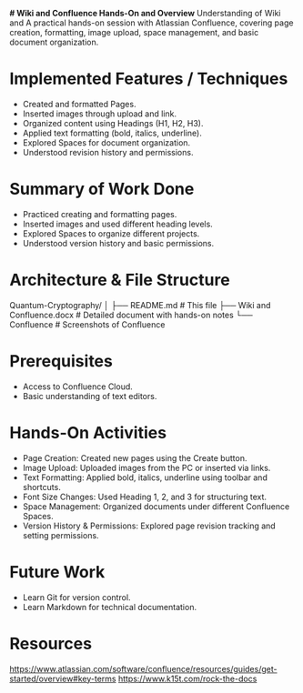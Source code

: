 **# Wiki and Confluence Hands-On and Overview**
Understanding of Wiki and A practical hands-on session with Atlassian Confluence, covering page creation, formatting, image upload, space management, and basic document organization.

# Implemented Features / Techniques
- Created and formatted Pages.
- Inserted images through upload and link.
- Organized content using Headings (H1, H2, H3).
- Applied text formatting (bold, italics, underline).
- Explored Spaces for document organization.
- Understood revision history and permissions.
  
# Summary of Work Done
- Practiced creating and formatting pages.
- Inserted images and used different heading levels.
- Explored Spaces to organize different projects.
- Understood version history and basic permissions.
  
# Architecture & File Structure
Quantum-Cryptography/
│
├── README.md                  # This file
├── Wiki and Confluence.docx    # Detailed document with hands-on notes
└── Confluence              # Screenshots of Confluence

# Prerequisites
- Access to Confluence Cloud.
- Basic understanding of text editors.
  
# Hands-On Activities
- Page Creation:
Created new pages using the Create button.
- Image Upload:
Uploaded images from the PC or inserted via links.
- Text Formatting:
Applied bold, italics, underline using toolbar and shortcuts.
- Font Size Changes:
Used Heading 1, 2, and 3 for structuring text.
- Space Management:
Organized documents under different Confluence Spaces.
- Version History & Permissions:
Explored page revision tracking and setting permissions.

# Future Work
- Learn Git for version control.
- Learn Markdown for technical documentation.
  
# Resources
https://www.atlassian.com/software/confluence/resources/guides/get-started/overview#key-terms
https://www.k15t.com/rock-the-docs
